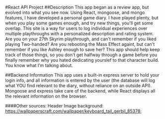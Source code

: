 #React API Project
##Description
This app began as a review app, but evolved into what you see now. Using React, mongoose, and mongo features, I have developed a personal game diary. I have played plenty, but when you play some games enough, and try new things, you'll get some overlap. This site is a way for users to log individual experiences over multiple playthroughs with a personalized description and rating system. Are you on your 27th Skyrim playthrough, and can't remember if you liked playing Two-handed? Are you rebooting the Mass Effect againt, but can't remember if you like Ashley enough to save her? This app should help keep track of those things, so you don't get halfway through a game before you finally remember why you hated dedicating yourslef to that character build. You know what I'm talking about.

##Backend Information
This app uses a built-in express server to hold your login info, and all information is entered by the user (the database will log what YOU find relevant to the diary, without reliance on an outside API). Mongoose and express take care of the backend, while React displays all the relevant information on the browser.



####Other sources:
Header Image background: https://wallpaperscraft.com/wallpaper/keyboard_tail_gerbil_85378;
